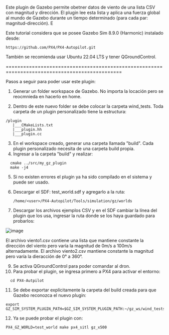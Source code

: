 Este plugin de Gazebo permite obetner datos de viento de una lista CSV con magnitud y dirección. El plugin lee esta lista y aplica una fuerza global 
al mundo de Gazebo durante un tiempo determinado (para cada par: magnitud-dirección). E

Este tutorial considera que se posee Gazebo Sim 8.9.0 (Harmonic) instalado desde: 
```
https://github.com/PX4/PX4-Autopilot.git
```
También se recomienda usar Ubuntu 22.04 LTS y tener QGroundControl.

==============================================================================================

Pasos a seguir para poder usar este plugin:

1) Generar un folder workspace de Gazebo. No importa la locación pero se reocmnieda en hacerlo en home.

2) Dentro de este nuevo folder se debe colocar la carpeta wind_tests. Toda carpeta de un plugin personalizado tiene la estructura:
```
/plugin
   |___CMakeLists.txt
   |___plugin.hh
   |___plugin.cc
```

3) En el workspace creado, generar una carpeta llamada "build". Cada plugin personalizado necesita de una carpeta build propia. 
4) Ingresar a la carpeta "build" y realizar:
```
  cmake ../src/my_gz_plugin
  make -j4
```

5) Si no existen errores el plugin ya ha sido compilado en el sistema y puede ser usado.
6) Descargar el SDF: test_world.sdf y agregarlo a la ruta:
   ```
   /home/<user>/PX4-Autopilot/Tools/simulation/gz/worlds
   ```
   
7) Descargar los archivos ejemplos CSV y en el SDF cambiar la línea del plugin que los usa, ingresar la ruta donde se los haya guardado para probarlos:

![image](https://github.com/user-attachments/assets/7e254e1b-d6bd-4759-b2dd-0488f266e50f)

El archivo viento1.csv contiene una lista que mantiene constante la dirección del viento pero varía la magnitud de 0m/s a 100m/s alternadamente. 
El archivo viento2.csv mantiene constante la magnitud pero varía la dieracción de 0° a 360°.

9)  Se activa QGroundControl para poder comandar al dron.
10) Para probar el plugin, se ingresa primero a PX4 para activar el entorno:
```
  cd PX4-Autpilot
```

11) Se debe exportar explícitamente la carpeta del build creada para que Gazebo reconozca el nuevo plugin:
```
export GZ_SIM_SYSTEM_PLUGIN_PATH=$GZ_SIM_SYSTEM_PLUGIN_PATH:~/gz_ws/wind_tests_build
```

12) Ya se puede probar el plugin con:
```
PX4_GZ_WORLD=test_world make px4_sitl gz_x500
```
